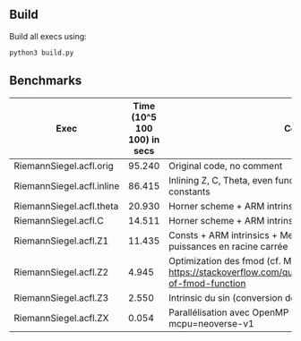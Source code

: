 ## Build

Build all execs using: 
```python
python3 build.py
```

## Benchmarks

| Exec                     | Time (10^5 100 100) in secs | Comments                                                    |
|--------------------------|-----------------------------|-------------------------------------------------------------|
| RiemannSiegel.acfl.orig  | 95.240                      | Original code, no comment                                    |
| RiemannSiegel.acfl.inline | 86.415                      | Inlining Z, C, Theta, even functions + compile-time math constants |
| RiemannSiegel.acfl.theta  | 20.930                      | Horner scheme + ARM intrinsics                                |
| RiemannSiegel.acfl.C      | 14.511                      | Horner scheme + ARM intrinsics + Memoization                   |
| RiemannSiegel.acfl.Z1     | 11.435                      | Consts + ARM intrinsics + Memoization + Conversion des puissances en racine carrée |
| RiemannSiegel.acfl.Z2     | 4.945                       | Optimization des fmod (cf. Mehdi) : https://stackoverflow.com/questions/26342823/implementation-of-fmod-function |
| RiemannSiegel.acfl.Z3     | 2.550                       | Intrinsic du sin (conversion depuis cos) / Taylor / Horner  |
| RiemannSiegel.acfl.ZX     | 0.054                       | Parallélisation avec OpenMP + Compile avec flag -mcpu=neoverse-v1 |
